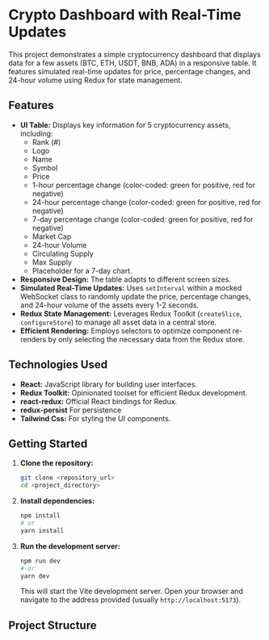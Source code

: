 # Crypto Dashboard with Real-Time Updates

This project demonstrates a simple cryptocurrency dashboard that displays data for a few assets (BTC, ETH, USDT, BNB, ADA) in a responsive table. It features simulated real-time updates for price, percentage changes, and 24-hour volume using Redux for state management.

## Features

- **UI Table:** Displays key information for 5 cryptocurrency assets, including:
    - Rank (#)
    - Logo
    - Name
    - Symbol
    - Price
    - 1-hour percentage change (color-coded: green for positive, red for negative)
    - 24-hour percentage change (color-coded: green for positive, red for negative)
    - 7-day percentage change (color-coded: green for positive, red for negative)
    - Market Cap
    - 24-hour Volume
    - Circulating Supply
    - Max Supply
    - Placeholder for a 7-day chart.
- **Responsive Design:** The table adapts to different screen sizes.
- **Simulated Real-Time Updates:** Uses `setInterval` within a mocked WebSocket class to randomly update the price, percentage changes, and 24-hour volume of the assets every 1-2 seconds.
- **Redux State Management:** Leverages Redux Toolkit (`createSlice`, `configureStore`) to manage all asset data in a central store.
- **Efficient Rendering:** Employs selectors to optimize component re-renders by only selecting the necessary data from the Redux store.

## Technologies Used

- **React:** JavaScript library for building user interfaces.
- **Redux Toolkit:** Opinionated toolset for efficient Redux development.
- **react-redux:** Official React bindings for Redux.
- **redux-persist** For persistence
- **Tailwind Css:** For styling the UI components.

## Getting Started

1.  **Clone the repository:**
    ```bash
    git clone <repository_url>
    cd <project_directory>
    ```

2.  **Install dependencies:**
    ```bash
    npm install
    # or
    yarn install
    ```

3.  **Run the development server:**
    ```bash
    npm run dev
    # or
    yarn dev
    ```

    This will start the Vite development server. Open your browser and navigate to the address provided (usually `http://localhost:5173`).

## Project Structure
